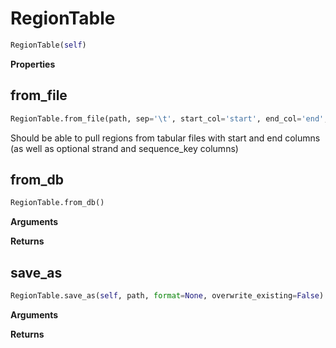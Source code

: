 <h1 id="genomics.RegionTable">RegionTable</h1>

```python
RegionTable(self)
```

__Properties__



<h2 id="genomics.RegionTable.from_file">from_file</h2>

```python
RegionTable.from_file(path, sep='\t', start_col='start', end_col='end', strand_col='strand', sequence_key_col=('key', 'accession'))
```
Should be able to pull regions from tabular files with start and end
columns (as well as optional strand and sequence_key columns)

<h2 id="genomics.RegionTable.from_db">from_db</h2>

```python
RegionTable.from_db()
```

__Arguments__


__Returns__



<h2 id="genomics.RegionTable.save_as">save_as</h2>

```python
RegionTable.save_as(self, path, format=None, overwrite_existing=False)
```

__Arguments__


__Returns__



